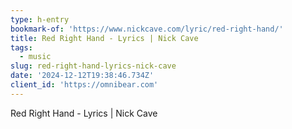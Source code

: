 ```yaml
---
type: h-entry
bookmark-of: 'https://www.nickcave.com/lyric/red-right-hand/'
title: Red Right Hand - Lyrics | Nick Cave
tags:
  - music
slug: red-right-hand-lyrics-nick-cave
date: '2024-12-12T19:38:46.734Z'
client_id: 'https://omnibear.com'
---
```

Red Right Hand - Lyrics | Nick Cave

